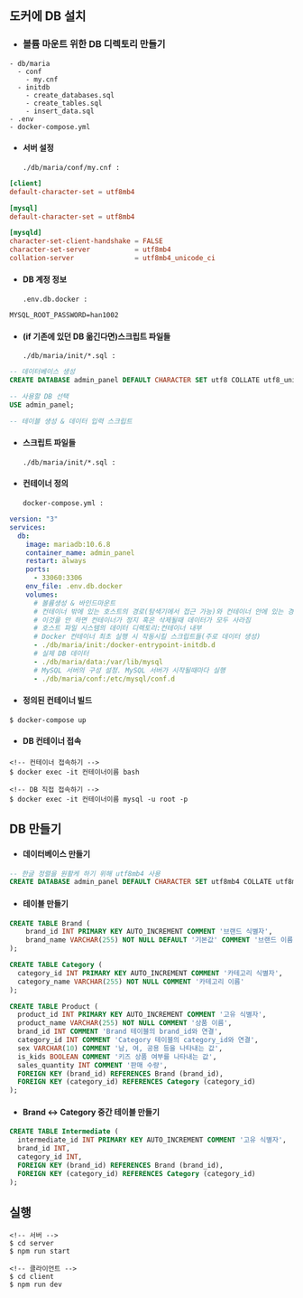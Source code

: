## 도커에 DB 설치

- ### 볼륨 마운트 위한 DB 디렉토리 만들기

```linux
- db/maria
  - conf
    - my.cnf
  - initdb
    - create_databases.sql
    - create_tables.sql
    - insert_data.sql
- .env
- docker-compose.yml
```

- #### 서버 설정
  `./db/maria/conf/my.cnf :`

```cnf
[client]
default-character-set = utf8mb4

[mysql]
default-character-set = utf8mb4

[mysqld]
character-set-client-handshake = FALSE
character-set-server           = utf8mb4
collation-server               = utf8mb4_unicode_ci
```

- #### DB 계정 정보
  `.env.db.docker :`

```env
MYSQL_ROOT_PASSWORD=han1002
```

- #### (if 기존에 있던 DB 옮긴다면)스크립트 파일들
  `./db/maria/init/*.sql :`

```sql
-- 데이터베이스 생성
CREATE DATABASE admin_panel DEFAULT CHARACTER SET utf8 COLLATE utf8_unicode_ci;

-- 사용할 DB 선택
USE admin_panel;

-- 테이블 생성 & 데이터 입력 스크립트
```

- #### 스크립트 파일들

  `./db/maria/init/*.sql :`

- #### 컨테이너 정의
  `docker-compose.yml :`

```yml
version: "3"
services:
  db:
    image: mariadb:10.6.8
    container_name: admin_panel
    restart: always
    ports:
      - 33060:3306
    env_file: .env.db.docker
    volumes:
      # 볼륨생성 & 바인드마운트
      # 컨테이너 밖에 있는 호스트의 경로(탐색기에서 접근 가능)와 컨테이너 안에 있는 경로를 연결
      # 이것을 안 하면 컨테이너가 정지 혹은 삭제될때 데이터가 모두 사라짐
      # 호스트 파일 시스템의 데이터 디렉토리:컨테이너 내부
      # Docker 컨테이너 최초 실행 시 작동시킬 스크립트들(주로 데이터 생성)
      - ./db/maria/init:/docker-entrypoint-initdb.d
      # 실제 DB 데이터
      - ./db/maria/data:/var/lib/mysql
      # MySQL 서버의 구성 설정. MySQL 서버가 시작될때마다 실행
      - ./db/maria/conf:/etc/mysql/conf.d
```

- #### 정의된 컨테이너 빌드

```
$ docker-compose up
```

- #### DB 컨테이너 접속

```
<!-- 컨테이너 접속하기 -->
$ docker exec -it 컨테이너이름 bash

<!-- DB 직접 접속하기 -->
$ docker exec -it 컨테이너이름 mysql -u root -p
```

## DB 만들기

- #### 데이터베이스 만들기

```sql
-- 한글 정렬을 원활케 하기 위해 utf8mb4 사용
CREATE DATABASE admin_panel DEFAULT CHARACTER SET utf8mb4 COLLATE utf8mb4_unicode_ci;
```

- #### 테이블 만들기

```sql
CREATE TABLE Brand (
	brand_id INT PRIMARY KEY AUTO_INCREMENT COMMENT '브랜드 식별자',
	brand_name VARCHAR(255) NOT NULL DEFAULT '기본값' COMMENT '브랜드 이름'
);
```

```sql
CREATE TABLE Category (
  category_id INT PRIMARY KEY AUTO_INCREMENT COMMENT '카테고리 식별자',
  category_name VARCHAR(255) NOT NULL COMMENT '카테고리 이름'
);
```

```sql
CREATE TABLE Product (
  product_id INT PRIMARY KEY AUTO_INCREMENT COMMENT '고유 식별자',
  product_name VARCHAR(255) NOT NULL COMMENT '상품 이름',
  brand_id INT COMMENT 'Brand 테이블의 brand_id와 연결',
  category_id INT COMMENT 'Category 테이블의 category_id와 연결',
  sex VARCHAR(10) COMMENT '남, 여, 공용 등을 나타내는 값',
  is_kids BOOLEAN COMMENT '키즈 상품 여부를 나타내는 값',
  sales_quantity INT COMMENT '판매 수량',
  FOREIGN KEY (brand_id) REFERENCES Brand (brand_id),
  FOREIGN KEY (category_id) REFERENCES Category (category_id)
);
```

- #### Brand <-> Category 중간 테이블 만들기

```sql
CREATE TABLE Intermediate (
  intermediate_id INT PRIMARY KEY AUTO_INCREMENT COMMENT '고유 식별자',
  brand_id INT,
  category_id INT,
  FOREIGN KEY (brand_id) REFERENCES Brand (brand_id),
  FOREIGN KEY (category_id) REFERENCES Category (category_id)
);
```

## 실행

```
<!-- 서버 -->
$ cd server
$ npm run start

<!-- 클라이언트 -->
$ cd client
$ npm run dev
```
